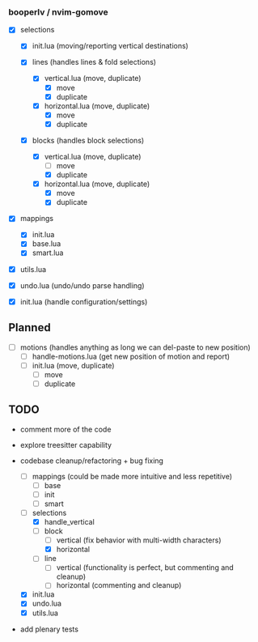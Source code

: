 ### booperlv / nvim-gomove

- [x] selections

  - [x] init.lua (moving/reporting vertical destinations)

  - [x] lines (handles lines & fold selections)
    - [x] vertical.lua (move, duplicate)
      - [x] move
      - [x] duplicate
    - [x] horizontal.lua (move, duplicate)
      - [x] move
      - [x] duplicate
    
  - [x] blocks (handles block selections)
    - [x] vertical.lua (move, duplicate)
      - [ ] move
      - [x] duplicate
    - [x] horizontal.lua (move, duplicate)
      - [x] move
      - [x] duplicate
    
- [x] mappings
  - [x] init.lua
  - [x] base.lua
  - [x] smart.lua

- [x] utils.lua
- [x] undo.lua (undo/undo parse handling)
- [x] init.lua (handle configuration/settings)

## Planned

<!-- this might have to support specifically a few plugins such as hop,
lightspeed etc. alternatively, this could be an entirely separate plugin as this
mostly revolves around the concept of deleting and pasting to positions, rather
than "moving" them by hand. However, there is much discussion and planning to be
done for this -->
- [ ] motions (handles anything as long we can del-paste to new position)
  - [ ] handle-motions.lua (get new position of motion and report)
  - [ ] init.lua (move, duplicate)
    - [ ] move
    - [ ] duplicate

## TODO

- comment more of the code 
- explore treesitter capability

- codebase cleanup/refactoring + bug fixing
  - [ ] mappings
    (could be made more intuitive and less repetitive)
    - [ ] base
    - [ ] init
    - [ ] smart
  - [ ] selections
    - [x] handle_vertical
    - [ ] block
      - [ ] vertical
        (fix behavior with multi-width characters)
      - [x] horizontal
    - [ ] line
      - [ ] vertical
        (functionality is perfect, but commenting and cleanup)
      - [ ] horizontal
        (commenting and cleanup)
  - [x] init.lua
  - [x] undo.lua
  - [x] utils.lua

- add plenary tests
